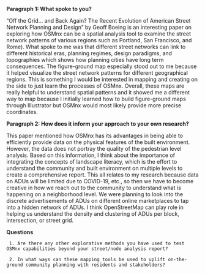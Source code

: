 **Paragraph 1: What spoke to you?**

“Off the Grid… and Back Again? The Recent Evolution of American Street Network Planning and Design” by Geoff Boeing is an interesting paper on exploring how OSMnx can be a spatial analysis tool to examine the street network patterns of various regions such as Portland, San Francisco, and Rome). What spoke to me was that different street networks can link to different historical eras, planning regimes, design paradigms, and topographies which shows how planning cities have long term consequences. The figure-ground map especially stood out to me because it helped visualize the street network patterns for different geographical regions. This is something I would be interested in mapping and creating on the side to just learn the processes of OSMnx. Overall, these maps are really helpful to understand spatial patterns and it showed me a different way to map because I initially learned how to build figure-ground maps through Illustrator but OSMnx would most likely provide more precise coordinates.

**Paragraph 2: How does it inform your approach to your own research?**

This paper mentioned how OSMnx has its advantages in being able to efficiently provide data on the physical features of the built environment. However, the data does not portray the quality of the pedestrian level analysis. Based on this information, I think about the importance of integrating the concepts of landscape literacy, which is the effort to understand the community and built environment on multiple levels to create a comprehensive report. This all relates to my research because data on ADUs will be limited due to COVID-19, etc., so then we have to become creative in how we reach out to the community to understand what is happening on a neighborhood level. We were planning to look into the discrete advertisements of ADUs on different online marketplaces to tap into a hidden network of ADUs. I think OpenStreetMap can play role in helping us understand the density and clustering of ADUs per block, intersection, or street grid.

**Questions**

     1. Are there any other explorative methods you have used to test OSMnx capabilities beyond your street/node analysis report?

     2. In what ways can these mapping tools be used to uplift on-the-ground community planning with residents and stakeholders?

